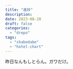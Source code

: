 ```yaml
---
title: "進捗"
description:
date: 2023-08-20
draft: false
categories:
  - "drepo"
tags:
  - "shabedabe"
  - "hotel-chart"
---
```


昨日なんもしとらん。ガワだけ。
